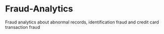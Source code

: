 # Fraud-Analytics
Fraud analytics about abnormal records, identification fraud and credit card transaction fraud
